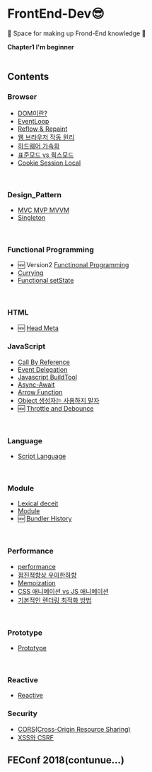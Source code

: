 # FrontEnd-Dev😎

:musical_note: Space for  making up Frond-End knowledge :musical_note:

**Chapter1 I'm beginner**
</br>
</br>

## Contents

### Browser

- [DOM이란?](https://github.com/SeonHyungJo/FrontEnd-Dev/blob/master/Browser/DOM.md)
- [EventLoop](https://github.com/SeonHyungJo/FrontEnd-Dev/blob/master/Browser/EventLoop.md)
- [Reflow & Repaint](https://github.com/SeonHyungJo/FrontEnd-Dev/blob/master/Browser/Reflow%26Repaint.md)
- [웹 브라우저 작동 원리](https://github.com/SeonHyungJo/FrontEnd-Dev/blob/master/Browser/%EC%9B%B9_%EB%B8%8C%EB%9D%BC%EC%9A%B0%EC%A0%80_%EC%9E%91%EB%8F%99_%EC%9B%90%EB%A6%AC.md)
- [하드웨어 가속화](https://github.com/SeonHyungJo/FrontEnd-Dev/blob/master/Browser/%ED%95%98%EB%93%9C%EC%9B%A8%EC%96%B4_%EA%B0%80%EC%86%8D%ED%99%94.md)
- [표준모드 vs 쿽스모드](https://github.com/SeonHyungJo/FrontEnd-Dev/blob/master/Browser/Standard%26QuirksMode.md)
- [Cookie Session Local](https://github.com/SeonHyungJo/FrontEnd-Dev/blob/master/Browser/Cookie%26Storage.md)

</br>

### Design_Pattern

- [MVC MVP MVVM](https://github.com/SeonHyungJo/FrontEnd-Dev/blob/master/Design_Pattern/MVC_MVP_MVVM.md)
- [Singleton](https://github.com/SeonHyungJo/FrontEnd-Dev/blob/master/Design_Pattern/Singleton.md)

</br>

### Functional Programming

- :new: Version2 [Functinonal Programming](https://github.com/SeonHyungJo/FrontEnd-Dev/tree/master/Functional_Programming)
- [Currying](https://github.com/SeonHyungJo/FrontEnd-Dev/blob/master/Functional_Programming/Currying.md)
- [Functional setState](https://github.com/SeonHyungJo/FrontEnd-Dev/blob/master/Functional_Programming/setState.md)

</br>

### HTML

- :new: [Head Meta](https://github.com/SeonHyungJo/FrontEnd-Dev/blob/master/HTML/Head_Meta.md)

### JavaScript

- [Call By Reference](https://github.com/SeonHyungJo/FrontEnd-Dev/blob/master/Javascript/CallByReference.md)
- [Event Delegation](https://github.com/SeonHyungJo/FrontEnd-Dev/blob/master/Javascript/Event%20Delegation.md)
- [Javascript BuildTool](https://github.com/SeonHyungJo/FrontEnd-Dev/blob/master/Javascript/Javascript_BuildTool.md)
- [Async-Await](https://github.com/SeonHyungJo/FrontEnd-Dev/blob/master/Javascript/Async-Await.md)
- [Arrow Function](https://github.com/SeonHyungJo/FrontEnd-Dev/blob/master/Javascript/Arrow-Function.md)
- [Object 생성자는 사용하지 말자](https://github.com/SeonHyungJo/FrontEnd-Dev/blob/master/Javascript/Problem_of_new_Object.md)
- :new: [Throttle and Debounce](https://github.com/SeonHyungJo/FrontEnd-Dev/blob/master/Javascript/Throttle_and_Debounce.md)

</br>

### Language

- [Script Language](https://github.com/SeonHyungJo/FrontEnd-Dev/blob/master/Language/Script-Language.md)

</br>

### Module

- [Lexical deceit](https://github.com/SeonHyungJo/FrontEnd-Dev/blob/master/Module/Lexical_deceit.md)
- [Module](https://github.com/SeonHyungJo/FrontEnd-Dev/blob/master/Module/Module.md)
- :new: [Bundler History](https://github.com/SeonHyungJo/FrontEnd-Dev/blob/master/Module/Bundler_History.md)

</br>

### Performance

- [performance](https://github.com/SeonHyungJo/FrontEnd-Dev/tree/master/Performance)
- [점진적향상 우아한하향](https://github.com/SeonHyungJo/FrontEnd-Dev/blob/master/Performance/%EC%A0%90%EC%A7%84%EC%A0%81%ED%96%A5%EC%83%81_%EC%9A%B0%EC%95%84%ED%95%9C%ED%95%98%ED%96%A5.md)
- [Memoization](https://github.com/SeonHyungJo/FrontEnd-Dev/tree/master/Performance/Memoization.md)
- [CSS 애니메이션 vs JS 애니메이션](https://github.com/SeonHyungJo/FrontEnd-Dev/blob/master/Performance/CSS%20%EC%95%A0%EB%8B%88%EB%A9%94%EC%9D%B4%EC%85%98%20vs%20JS%20%EC%95%A0%EB%8B%88%EB%A9%94%EC%9D%B4%EC%85%98.md)
- [기본적인 렌더링 최적화 방법](https://github.com/SeonHyungJo/FrontEnd-Dev/blob/master/Performance/%EA%B8%B0%EB%B3%B8%EC%A0%81%EC%9D%B8%20%EB%A0%8C%EB%8D%94%EB%A7%81%20%EC%B5%9C%EC%A0%81%ED%99%94%20%EB%B0%A9%EB%B2%95.md)

</br>

### Prototype

- [Prototype](https://github.com/SeonHyungJo/FrontEnd-Dev/tree/master/Prototype)

</br>

### Reactive

- [Reactive](https://github.com/SeonHyungJo/FrontEnd-Dev/tree/master/Reactive)

### Security

- [CORS(Cross-Origin Resource Sharing)](https://github.com/SeonHyungJo/FrontEnd-Dev/blob/master/Security/CORS(Cross-Origin%20Resource%20Sharing).md)
- [XSS와 CSRF](https://github.com/SeonHyungJo/FrontEnd-Dev/blob/master/Security/XSS%EC%99%80%20CSRF.md)

## FEConf 2018(contunue...)